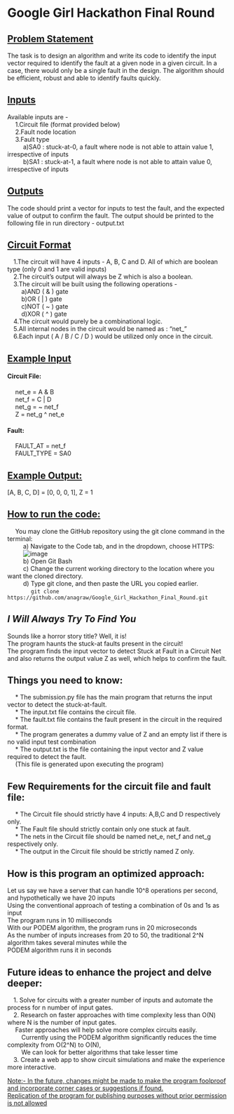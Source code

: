 # Google Girl Hackathon Final Round

## <ins>Problem Statement</ins> <br />

The task is to design an algorithm and write its code to identify the input vector required to identify the fault at a given node in a given circuit.
In a case, there would only be a single fault in the design.
The algorithm should be efficient, robust and able to identify faults quickly.

## <ins>Inputs</ins>

Available inputs are - <br />
&emsp;  1.Circuit file (format provided below) <br />
&emsp;  2.Fault node location <br />
&emsp;  3.Fault type <br />
&emsp; &emsp;   a)SA0 : stuck-at-0, a fault where node is not able to attain value 1, irrespective of inputs <br />
&emsp; &emsp;   b)SA1 : stuck-at-1, a fault where node is not able to attain value 0, irrespective of inputs <br />

## <ins>Outputs</ins> <br />
The code should print a vector for inputs to test the fault, and the expected value of output to confirm the fault.
The output should be printed to the following file in run directory - output.txt

## <ins>Circuit Format </ins>

  &emsp;1.The circuit will have 4 inputs - A, B, C and D. All of which are boolean type (only 0 and 1 are valid inputs) <br />
  &emsp;2.The circuit’s output will always be Z which is also a boolean. <br />
  &emsp;3.The circuit will be built using the following operations - <br />
    &emsp; &emsp;a)AND ( & ) gate <br />
    &emsp; &emsp;b)OR ( | ) gate <br />
    &emsp; &emsp;c)NOT ( ~ ) gate <br />
    &emsp; &emsp;d)XOR ( ^ ) gate <br />
  &emsp;4.The circuit would purely be a combinational logic. <br />
  &emsp;5.All internal nodes in the circuit would be named as : “net_<alphanumeric string>” <br />
  &emsp;6.Each input ( A / B / C / D ) would be utilized only once in the circuit. <br />

## <ins>Example Input </ins>

#### Circuit File: <br />
&emsp; net_e = A & B <br />
&emsp; net_f = C | D <br />
&emsp; net_g = ~ net_f <br />
&emsp; Z = net_g ^ net_e <br />

#### Fault: <br />
&emsp; FAULT_AT = net_f <br />
&emsp; FAULT_TYPE = SA0 <br />

## <ins> Example Output: </ins> <br />
[A, B, C, D] = [0, 0, 0, 1], Z = 1 <br />

## <ins>How to run the code: </ins>
&emsp; You may clone the GitHub repository using the git clone command in the terminal:  <br />
&emsp; &emsp; a) Navigate to the Code tab, and in the dropdown, choose HTTPS:  <br />
&emsp; &emsp; ![image](https://github.com/anagraw/Google-Girl-Hackathon-Final-Round/assets/92045291/0f0bce89-a690-4a53-97d0-a3043bab183e)<br />
&emsp; &emsp; b) Open Git Bash  <br />
&emsp; &emsp; c) Change the current working directory to the location where you want the cloned directory.  <br />
&emsp; &emsp; d) Type git clone, and then paste the URL you copied earlier. <br />
&emsp; &emsp; &emsp;  ```git clone https://github.com/anagraw/Google_Girl_Hackathon_Final_Round.git ```

## ***I Will Always Try To Find You*** <br />

Sounds like a horror story title? Well, it is! <br />
The program haunts the stuck-at faults present in the circuit! <br />
The program finds the input vector to detect Stuck at Fault in a Circuit Net and also returns the output value Z as well, which helps to confirm the fault.<br /> 

## Things you need to know:
&emsp; * The submission.py file has the main program that returns the input vector to detect the stuck-at-fault. <br />
&emsp; * The input.txt file contains the circuit file. <br />
&emsp; * The fault.txt file contains the fault present in the circuit in the required format. <br />
&emsp; * The program generates a dummy value of Z and an empty list if there is no valid input test combination <br />
&emsp; * The output.txt is the file containing the input vector and Z value required to detect the fault. <br />
&emsp;     (This file is generated upon executing the program) <br />

## Few Requirements for the circuit file and fault file:
&emsp; * The Circuit file should strictly have 4 inputs: A,B,C and D respectively only. <br />
&emsp; * The Fault file should strictly contain only one stuck at fault. <br />
&emsp; * The nets in the Circuit file should be named net_e, net_f and net_g respectively only. <br />
&emsp; * The output in the Circuit file should be strictly named Z only. <br />


## How is this program an optimized approach:
Let us say we have a server that can handle 10^8 operations per second, and hypothetically we have 20 inputs <br />
Using the conventional approach of testing a combination of 0s and 1s as input <br />
The program runs in 10 milliseconds <br />
With our PODEM algorithm, the program runs in 20 microseconds <br />
As the number of inputs increases from 20 to 50, the traditional 2^N algorithm takes several minutes while the <br />
PODEM algorithm runs it in seconds <br />


## Future ideas to enhance the project and delve deeper:
&emsp;1. Solve for circuits with a greater number of inputs and automate the process for n number of input gates. <br />
&emsp;2. Research on faster approaches with time complexity less than O(N) where N is the number of input gates. <br />
&emsp;   Faster approaches will help solve more complex circuits easily. <br />
&emsp;&emsp; Currently using the PODEM algorithm significantly reduces the time complexity from O(2^N) to O(N), <br />
&emsp;&emsp; We can look for better algorithms that take lesser time  <br />
&emsp;3. Create a web app to show circuit simulations and make the experience more interactive. <br />





<ins> Note:- In the future, changes might be made to make the program foolproof </ins>
<ins> and incorporate corner cases or suggestions if found. </ins> <br />
<ins> Replication of the program for publishing purposes without prior permission is not allowed</ins> <br />

